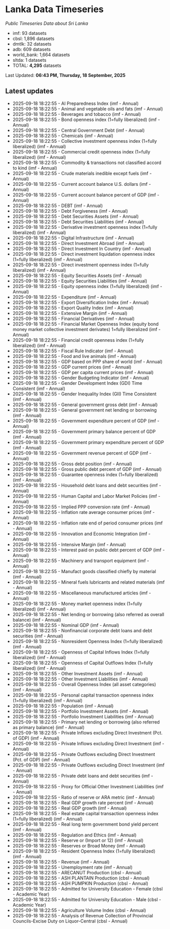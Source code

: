 # Lanka Data Timeseries
*Public Timeseries Data about Sri Lanka*

* imf: 93 datasets
* cbsl: 1,896 datasets
* dmtlk: 32 datasets
* adb: 609 datasets
* world_bank: 1,664 datasets
* sltda: 1 datasets
* TOTAL: **4,295** datasets

Last Updated: **06:43 PM, Thursday, 18 September, 2025**

## Latest updates

* 2025-09-18 18:22:55 - AI Preparedness Index (imf - Annual)
* 2025-09-18 18:22:55 - Animal and vegetable oils and fats (imf - Annual)
* 2025-09-18 18:22:55 - Beverages and tobacco (imf - Annual)
* 2025-09-18 18:22:55 - Bond openness index (1=fully liberalized) (imf - Annual)
* 2025-09-18 18:22:55 - Central Government Debt (imf - Annual)
* 2025-09-18 18:22:55 - Chemicals (imf - Annual)
* 2025-09-18 18:22:55 - Collective investment openness index (1=fully liberalized) (imf - Annual)
* 2025-09-18 18:22:55 - Commercial credit openness index (1=fully liberalized) (imf - Annual)
* 2025-09-18 18:22:55 - Commodity & transactions not classified accord to kind (imf - Annual)
* 2025-09-18 18:22:55 - Crude materials inedible except fuels (imf - Annual)
* 2025-09-18 18:22:55 - Current account balance U.S. dollars (imf - Annual)
* 2025-09-18 18:22:55 - Current account balance percent of GDP (imf - Annual)
* 2025-09-18 18:22:55 - DEBT (imf - Annual)
* 2025-09-18 18:22:55 - Debt Forgiveness (imf - Annual)
* 2025-09-18 18:22:55 - Debt Securities Assets (imf - Annual)
* 2025-09-18 18:22:55 - Debt Securities Liabilities (imf - Annual)
* 2025-09-18 18:22:55 - Derivative investment openness index (1=fully liberalized) (imf - Annual)
* 2025-09-18 18:22:55 - Digital Infrastructure (imf - Annual)
* 2025-09-18 18:22:55 - Direct Investment Abroad (imf - Annual)
* 2025-09-18 18:22:55 - Direct Investment In Country (imf - Annual)
* 2025-09-18 18:22:55 - Direct investment liquidation openness index (1=fully liberalized) (imf - Annual)
* 2025-09-18 18:22:55 - Direct investment openness index (1=fully liberalized) (imf - Annual)
* 2025-09-18 18:22:55 - Equity Securities Assets (imf - Annual)
* 2025-09-18 18:22:55 - Equity Securities Liabilities (imf - Annual)
* 2025-09-18 18:22:55 - Equity openness index (1=fully liberalized) (imf - Annual)
* 2025-09-18 18:22:55 - Expenditure (imf - Annual)
* 2025-09-18 18:22:55 - Export Diversification Index (imf - Annual)
* 2025-09-18 18:22:55 - Export Quality Index (imf - Annual)
* 2025-09-18 18:22:55 - Extensive Margin (imf - Annual)
* 2025-09-18 18:22:55 - Financial Derivatives (imf - Annual)
* 2025-09-18 18:22:55 - Financial Market Openness Index (equity bond money market collective investment derivates) 1=fully liberalized (imf - Annual)
* 2025-09-18 18:22:55 - Financial credit openness index (1=fully liberalized) (imf - Annual)
* 2025-09-18 18:22:55 - Fiscal Rule Indicator (imf - Annual)
* 2025-09-18 18:22:55 - Food and live animals (imf - Annual)
* 2025-09-18 18:22:55 - GDP based on PPP share of world (imf - Annual)
* 2025-09-18 18:22:55 - GDP current prices (imf - Annual)
* 2025-09-18 18:22:55 - GDP per capita current prices (imf - Annual)
* 2025-09-18 18:22:55 - Gender Budgeting Indicator (imf - Annual)
* 2025-09-18 18:22:55 - Gender Development Index (GDI) Time Consistent (imf - Annual)
* 2025-09-18 18:22:55 - Gender Inequality Index (GII) Time Consistent (imf - Annual)
* 2025-09-18 18:22:55 - General government gross debt (imf - Annual)
* 2025-09-18 18:22:55 - General government net lending or borrowing (imf - Annual)
* 2025-09-18 18:22:55 - Government expenditure percent of GDP (imf - Annual)
* 2025-09-18 18:22:55 - Government primary balance percent of GDP (imf - Annual)
* 2025-09-18 18:22:55 - Government primary expenditure percent of GDP (imf - Annual)
* 2025-09-18 18:22:55 - Government revenue percent of GDP (imf - Annual)
* 2025-09-18 18:22:55 - Gross debt position (imf - Annual)
* 2025-09-18 18:22:55 - Gross public debt percent of GDP (imf - Annual)
* 2025-09-18 18:22:55 - Guarantee openness index (1=fully liberalized) (imf - Annual)
* 2025-09-18 18:22:55 - Household debt loans and debt securities (imf - Annual)
* 2025-09-18 18:22:55 - Human Capital and Labor Market Policies (imf - Annual)
* 2025-09-18 18:22:55 - Implied PPP conversion rate (imf - Annual)
* 2025-09-18 18:22:55 - Inflation rate average consumer prices (imf - Annual)
* 2025-09-18 18:22:55 - Inflation rate end of period consumer prices (imf - Annual)
* 2025-09-18 18:22:55 - Innovation and Economic Integration (imf - Annual)
* 2025-09-18 18:22:55 - Intensive Margin (imf - Annual)
* 2025-09-18 18:22:55 - Interest paid on public debt percent of GDP (imf - Annual)
* 2025-09-18 18:22:55 - Machinery and transport equipment (imf - Annual)
* 2025-09-18 18:22:55 - Manufact goods classified chiefly by material (imf - Annual)
* 2025-09-18 18:22:55 - Mineral fuels lubricants and related materials (imf - Annual)
* 2025-09-18 18:22:55 - Miscellaneous manufactured articles (imf - Annual)
* 2025-09-18 18:22:55 - Money market openness index (1=fully liberalized) (imf - Annual)
* 2025-09-18 18:22:55 - Net lending or borrowing (also referred as overall balance) (imf - Annual)
* 2025-09-18 18:22:55 - Nominal GDP (imf - Annual)
* 2025-09-18 18:22:55 - Nonfinancial corporate debt loans and debt securities (imf - Annual)
* 2025-09-18 18:22:55 - Nonresident Openness Index (1=fully liberalized) (imf - Annual)
* 2025-09-18 18:22:55 - Openness of Capital Inflows Index (1=fully liberalized) (imf - Annual)
* 2025-09-18 18:22:55 - Openness of Capital Outflows Index (1=fully liberalized) (imf - Annual)
* 2025-09-18 18:22:55 - Other Investment Assets (imf - Annual)
* 2025-09-18 18:22:55 - Other Investment Liabilities (imf - Annual)
* 2025-09-18 18:22:55 - Overall Openness Index (all asset categories) (imf - Annual)
* 2025-09-18 18:22:55 - Personal capital transaction openness index (1=fully liberalized) (imf - Annual)
* 2025-09-18 18:22:55 - Population (imf - Annual)
* 2025-09-18 18:22:55 - Portfolio Investment Assets (imf - Annual)
* 2025-09-18 18:22:55 - Portfolio Investment Liabilities (imf - Annual)
* 2025-09-18 18:22:55 - Primary net lending or borrowing (also referred as primary balance) (imf - Annual)
* 2025-09-18 18:22:55 - Private Inflows excluding Direct Investment (Pct. of GDP) (imf - Annual)
* 2025-09-18 18:22:55 - Private Inflows excluding Direct Investment (imf - Annual)
* 2025-09-18 18:22:55 - Private Outflows excluding Direct Investment (Pct. of GDP) (imf - Annual)
* 2025-09-18 18:22:55 - Private Outflows excluding Direct Investment (imf - Annual)
* 2025-09-18 18:22:55 - Private debt loans and debt securities (imf - Annual)
* 2025-09-18 18:22:55 - Proxy for Official Other Investment Liabilities (imf - Annual)
* 2025-09-18 18:22:55 - Ratio of reserve or ARA metric (imf - Annual)
* 2025-09-18 18:22:55 - Real GDP growth rate percent (imf - Annual)
* 2025-09-18 18:22:55 - Real GDP growth (imf - Annual)
* 2025-09-18 18:22:55 - Real estate capital transaction openness index (1=fully liberalized) (imf - Annual)
* 2025-09-18 18:22:55 - Real long term government bond yield percent (imf - Annual)
* 2025-09-18 18:22:55 - Regulation and Ethics (imf - Annual)
* 2025-09-18 18:22:55 - Reserve or (Import or 12) (imf - Annual)
* 2025-09-18 18:22:55 - Reserves or Broad Money (imf - Annual)
* 2025-09-18 18:22:55 - Resident Openness Index (1=fully liberalized) (imf - Annual)
* 2025-09-18 18:22:55 - Revenue (imf - Annual)
* 2025-09-18 18:22:55 - Unemployment rate (imf - Annual)
* 2025-09-18 18:22:55 - ARECANUT Production (cbsl - Annual)
* 2025-09-18 18:22:55 - ASH PLANTAIN Production (cbsl - Annual)
* 2025-09-18 18:22:55 - ASH PUMPKIN Production (cbsl - Annual)
* 2025-09-18 18:22:55 - Admitted for University Education - Female (cbsl - Academic Year)
* 2025-09-18 18:22:55 - Admitted for University Education - Male (cbsl - Academic Year)
* 2025-09-18 18:22:55 - Agriculture Volume Index (cbsl - Annual)
* 2025-09-18 18:22:55 - Analysis of Revenue Collection of Provincial Councils-Excise Duty on Liquor-Central (cbsl - Annual)